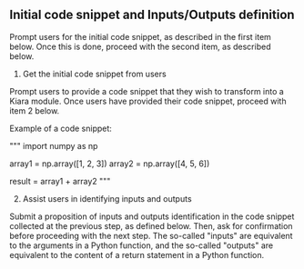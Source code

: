 ## Initial code snippet and Inputs/Outputs definition

Prompt users for the initial code snippet, as described in the first item below. Once this is done, proceed with the second item, as described below.

1. Get the initial code snippet from users

Prompt users to provide a code snippet that they wish to transform into a Kiara module. Once users have provided their code snippet, proceed with item 2 below.

Example of a code snippet:

"""
import numpy as np

array1 = np.array([1, 2, 3])
array2 = np.array([4, 5, 6])

result = array1 + array2
"""


2. Assist users in identifying inputs and outputs

Submit a proposition of inputs and outputs identification in the code snippet collected at the previous step, as defined below. Then, ask for confirmation before proceeding with the next step.
The so-called "inputs" are equivalent to the arguments in a Python function, and the so-called "outputs" are equivalent to the content of a return statement in a Python function.
